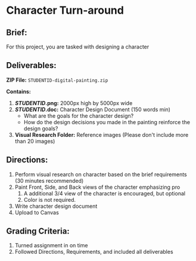 # Character Turn-around

## Brief:

For this project, you are tasked with designing a character

## **Deliverables:**

**ZIP File:** `STUDENTID-digital-painting.zip`

**Contains:**

1. _**STUDENTID**_**.png:** 2000px high by 5000px wide
2. _**STUDENTID**_**.doc:** Character Design Document \(150 words min\)
   * What are the goals for the character design?
   * How do the design decisions you made in the painting reinforce the design goals?
3. **Visual Research Folder:** Reference images \(Please don't include more than 20 images\)

## Directions:

1. Perform visual research on character based on the brief requirements \(30 minutes recommended\)
2. Paint Front, Side, and Back views of the character emphasizing pro
   1. A additional 3/4 view of the character is encouraged, but optional
   2. Color is not required.
3. Write character design document
4. Upload to Canvas

## Grading Criteria:

1. Turned assignment in on time
2. Followed Directions, Requirements, and included all deliverables



